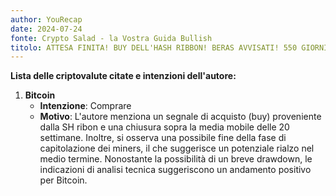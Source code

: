 ```yaml
---
author: YouRecap
date: 2024-07-24
fonte: Crypto Salad - la Vostra Guida Bullish
titolo: ATTESA FINITA! BUY DELL'HASH RIBBON! BERAS AVVISATI! 550 GIORNI DALL'HALVING!
---
```


**Lista delle criptovalute citate e intenzioni dell'autore:**

1. **Bitcoin**
   - **Intenzione**: Comprare
   - **Motivo**: L'autore menziona un segnale di acquisto (buy) proveniente dalla SH ribon e una chiusura sopra la media mobile delle 20 settimane. Inoltre, si osserva una possibile fine della fase di capitolazione dei miners, il che suggerisce un potenziale rialzo nel medio termine. Nonostante la possibilità di un breve drawdown, le indicazioni di analisi tecnica suggeriscono un andamento positivo per Bitcoin.
